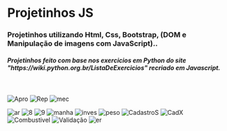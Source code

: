 # Projetinhos JS
 <h3> Projetinhos utilizando Html, Css, Bootstrap, (DOM e Manipulação de imagens com JavaScript)..</h3>
 <h5>Projetinhos feito com base nos exercicios em Python do site "https://wiki.python.org.br/ListaDeExercicios" recriado em Javascript.</h5><br>
 
 ![Apro](https://user-images.githubusercontent.com/48594322/80485213-5de55400-892f-11ea-82c7-d5f8db96b089.png)
 ![Rep](https://user-images.githubusercontent.com/48594322/80485228-62117180-892f-11ea-8f46-aedd3b0eec91.png)
 ![mec](https://user-images.githubusercontent.com/48594322/80595823-c0a42180-89fb-11ea-88cd-009bd917ffea.png)

 ![ar](https://user-images.githubusercontent.com/48594322/80408282-54131080-889d-11ea-9023-2586ccab359a.png)
 ![8](https://user-images.githubusercontent.com/48594322/80404763-0a73f700-8898-11ea-89bf-cfb86af8d90e.png)
 ![9](https://user-images.githubusercontent.com/48594322/80405006-62aaf900-8898-11ea-8fcd-bed5bd30fed1.png)
 ![manha](https://user-images.githubusercontent.com/48594322/81198364-c66bab00-8f97-11ea-89d4-968d82fc5142.png)
![inves](https://user-images.githubusercontent.com/48594322/80407894-b6b7dc80-889c-11ea-8152-210ec4cc69b2.png)
 ![peso](https://user-images.githubusercontent.com/48594322/80710218-e2b5a680-8ac4-11ea-9a0e-d4889de53b51.png)
 ![CadastroS](https://user-images.githubusercontent.com/48594322/80808336-b584f900-8b95-11ea-8ba1-f349b9e9e3e4.png)
![CadX](https://user-images.githubusercontent.com/48594322/80808342-b87fe980-8b95-11ea-9ad7-695a527ff88c.png)
![Combustivel](https://user-images.githubusercontent.com/48594322/80964290-fa539e80-8de6-11ea-8142-83fc7e2ba6d0.png)
![Validação](https://user-images.githubusercontent.com/48594322/81086195-8e4c6580-8ece-11ea-9daf-41204765df85.png)
![er](https://user-images.githubusercontent.com/48594322/81086206-90162900-8ece-11ea-84b6-43deab3d1fe1.png)









